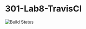 # 301-Lab8-TravisCI
[![Build Status](https://travis-ci.com/Peisong227/DemoTRAVIS.svg?branch=main)](https://travis-ci.com/Peisong227/DemoTRAVIS)
